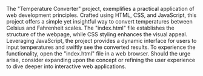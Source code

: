 The "Temperature Converter" project, exemplifies a practical application of web development principles. Crafted using HTML, CSS, and JavaScript, this project offers a simple yet insightful way to convert temperatures between Celsius and Fahrenheit scales. The "index.html" file establishes the structure of the webpage, while CSS styling enhances the visual appeal. Leveraging JavaScript, the project provides a dynamic interface for users to input temperatures and swiftly see the converted results. To experience the functionality, open the "index.html" file in a web browser. Should the urge arise, consider expanding upon the concept or refining the user experience to dive deeper into interactive web applications.